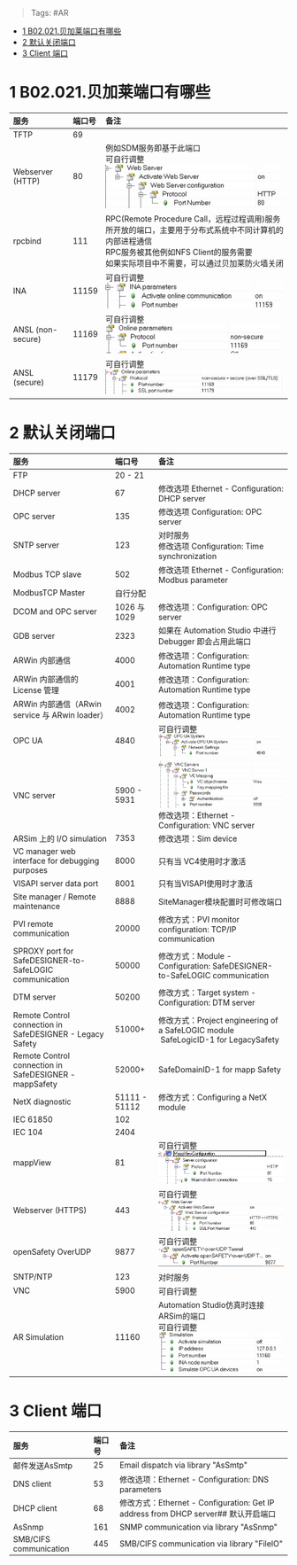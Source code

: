 > Tags: #AR

- [1 B02.021.贝加莱端口有哪些](#_1-b02021%E8%B4%9D%E5%8A%A0%E8%8E%B1%E7%AB%AF%E5%8F%A3%E6%9C%89%E5%93%AA%E4%BA%9B)
- [2 默认关闭端口](#_2-%E9%BB%98%E8%AE%A4%E5%85%B3%E9%97%AD%E7%AB%AF%E5%8F%A3)
- [3 Client 端口](#_3-client-%E7%AB%AF%E5%8F%A3)

# 1 B02.021.贝加莱端口有哪些

| 服务                | 端口号   | 备注                                                                                                                         |
| :---------------- | :---- | :------------------------------------------------------------------------------------------------------------------------- |
| TFTP              | 69    |                                                                                                                            |
| Webserver (HTTP)  | 80    | 例如SDM服务即基于此端口 <br> 可自行调整<br />![Image](FILES/021贝加莱端口有哪些/Image-1683701661159-2.png)                                        |
| rpcbind           | 111   | RPC(Remote Procedure Call，远程过程调用)服务所开放的端口，主要用于分布式系统中不同计算机的内部进程通信 <br> RPC服务被其他例如NFS Client的服务需要<br>如果实际项目中不需要，可以通过贝加莱防火墙关闭 |
| INA               | 11159 | 可自行调整<br /> ![Image](FILES/021贝加莱端口有哪些/Image-1683701678100-6.png)                                                          |
| ANSL (non-secure) | 11169 | 可自行调整<br />![Image](FILES/021贝加莱端口有哪些/Image-1683701686968-8.png)                                                           |
| ANSL (secure)     | 11179 | 可自行调整<br />![Image](FILES/021贝加莱端口有哪些/Image-1683701693629-10.png)                                                          |

# 2 默认关闭端口

| 服务               | 端口号   | 备注                                                                                                                       |
|:------------------ |:-------- |:-------------------------------------------------------------------------------------------------------------------------- |
| FTP | 20 - 21       |                                                                                                                            |
|DHCP server |67|修改选项 Ethernet - Configuration: DHCP server |
|OPC server |135|修改选项 Configuration: OPC server |
|SNTP server|123|对时服务<br> 修改选项 Configuration: Time synchronization|
|Modbus TCP slave |502 |修改选项 Ethernet - Configuration: Modbus parameter|
| ModbusTCP Master| 自行分配 |  |
|DCOM and OPC server |1026 与 1029|修改选项：Configuration: OPC server|
|GDB server |2323|如果在 Automation Studio 中进行 Debugger 即会占用此端口|
|ARWin 内部通信|4000|修改选项：Configuration: Automation Runtime type |
|ARWin 内部通信的 License 管理|4001|修改选项：Configuration: Automation Runtime type|
|ARWin 内部通信（ARwin service 与 ARwin loader） |4002|修改选项：Configuration: Automation Runtime type|
| OPC UA| 4840     | 可自行调整<br /> ![](FILES/021贝加莱端口有哪些/image-20230510144620644.png)                                                 |
|VNC server |5900 - 5931|![Image](FILES/021贝加莱端口有哪些/Image-1683701722853-14.png)修改选项：Ethernet - Configuration: VNC server |
|ARSim 上的 I/O simulation|7353|修改选项：Sim device|
|VC manager web interface for debugging purposes|8000|只有当 VC4使用时才激活 |
|VISAPI server data port|8001|只有当VISAPI使用时才激活|
|Site manager / Remote maintenance |8888|SiteManager模块配置时可修改端口|
|PVI remote communication|20000|修改方式：PVI monitor configuration: TCP/IP communication|
|SPROXY port for SafeDESIGNER-to-SafeLOGIC communication|50000|修改方式：Module - Configuration: SafeDESIGNER-to-SafeLOGIC communication|
|DTM server|50200|修改方式：Target system - Configuration: DTM server|
|Remote Control connection in SafeDESIGNER - Legacy Safety|51000+|修改方式：Project engineering of a SafeLOGIC module <br> SafeLogicID-1 for LegacySafety|
|Remote Control connection in SafeDESIGNER - mappSafety|52000+|SafeDomainID-1 for mapp Safety |
|NetX diagnostic|51111 - 51112|修改方式：Configuring a NetX module|
| IEC 61850| 102      |                                                                                                                            |
| IEC 104            | 2404     |                                                                                                                            |
| mappView           | 81       | 可自行调整<br />![Image](FILES/021贝加莱端口有哪些/Image.png)                                                              |
| Webserver (HTTPS)  | 443      | 可自行调整<br />![Image](FILES/021贝加莱端口有哪些/Image-1683701670620-4.png)                                              |
| openSafety OverUDP | 9877     | 可自行调整<br />![Image](FILES/021贝加莱端口有哪些/Image-1683701710798-12.png)                                             |
| SNTP/NTP           | 123      |对时服务|
| VNC                | 5900     |可自行调整<br />|
| AR Simulation      | 11160    | Automation Studio仿真时连接ARSim的端口<br />可自行调整<br />![Image](FILES/021贝加莱端口有哪些/Image-1683701742829-16.png) |

# 3 Client 端口

| 服务               | 端口号   | 备注                                                                                                                       |
|:------------------ |:-------- |:-------------------------------------------------------------------------------------------------------------------------- |
|邮件发送AsSmtp|25|Email dispatch via library "AsSmtp"|
|DNS client|53 |修改选项：Ethernet - Configuration: DNS parameters|
|DHCP client |68|修改方式：Ethernet - Configuration: Get IP address from DHCP server## 默认开启端口|
|AsSnmp|161|SNMP communication via library "AsSnmp"|
|SMB/CIFS communication|445|SMB/CIFS communication via library "FileIO"|
